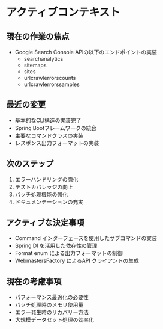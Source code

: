 # アクティブコンテキスト

## 現在の作業の焦点
- Google Search Console APIの以下のエンドポイントの実装
  - searchanalytics
  - sitemaps
  - sites
  - urlcrawlerrorscounts
  - urlcrawlerrorssamples

## 最近の変更
- 基本的なCLI構造の実装完了
- Spring Bootフレームワークの統合
- 主要なコマンドクラスの実装
- レスポンス出力フォーマットの実装

## 次のステップ
1. エラーハンドリングの強化
2. テストカバレッジの向上
3. バッチ処理機能の強化
4. ドキュメンテーションの充実

## アクティブな決定事項
- Command インターフェースを使用したサブコマンドの実装
- Spring DI を活用した依存性の管理
- Format enum による出力フォーマットの制御
- WebmastersFactory によるAPI クライアントの生成

## 現在の考慮事項
- パフォーマンス最適化の必要性
- バッチ処理時のメモリ使用量
- エラー発生時のリカバリー方法
- 大規模データセット処理の効率化